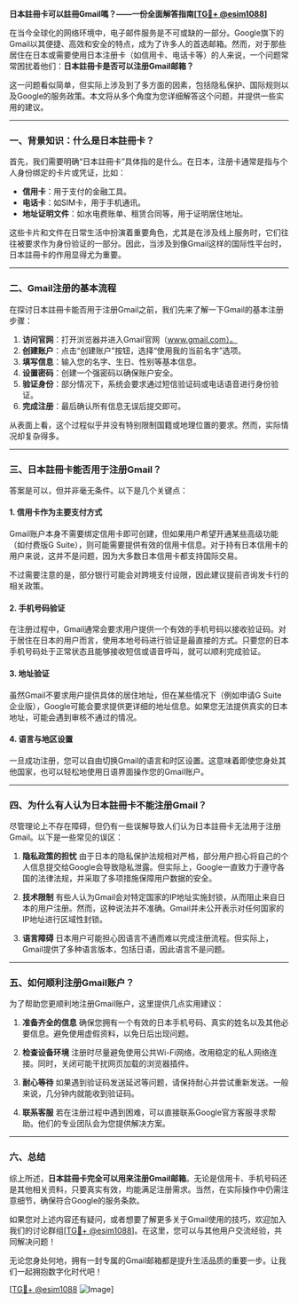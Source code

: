 **日本註冊卡可以註冊Gmail嗎？——一份全面解答指南[[TG💪+ @esim1088](https://t.me/s/esim1088)]**

在当今全球化的网络环境中，电子邮件服务是不可或缺的一部分。Google旗下的Gmail以其便捷、高效和安全的特点，成为了许多人的首选邮箱。然而，对于那些居住在日本或需要使用日本注册卡（如信用卡、电话卡等）的人来说，一个问题常常困扰着他们：**日本註冊卡是否可以注册Gmail邮箱？**

这一问题看似简单，但实际上涉及到了多方面的因素，包括隐私保护、国际规则以及Google的服务政策。本文将从多个角度为您详细解答这个问题，并提供一些实用的建议。

---

### 一、背景知识：什么是日本註冊卡？

首先，我们需要明确“日本註冊卡”具体指的是什么。在日本，注册卡通常是指与个人身份绑定的卡片或凭证，比如：

- **信用卡**：用于支付的金融工具。
- **电话卡**：如SIM卡，用于手机通讯。
- **地址证明文件**：如水电费账单、租赁合同等，用于证明居住地址。

这些卡片和文件在日常生活中扮演着重要角色，尤其是在涉及线上服务时，它们往往被要求作为身份验证的一部分。因此，当涉及到像Gmail这样的国际性平台时，日本註冊卡的作用显得尤为重要。

---

### 二、Gmail注册的基本流程

在探讨日本註冊卡能否用于注册Gmail之前，我们先来了解一下Gmail的基本注册步骤：

1. **访问官网**：打开浏览器并进入Gmail官网（www.gmail.com）。
2. **创建账户**：点击“创建账户”按钮，选择“使用我的当前名字”选项。
3. **填写信息**：输入您的名字、生日、性别等基本信息。
4. **设置密码**：创建一个强密码以确保账户安全。
5. **验证身份**：部分情况下，系统会要求通过短信验证码或电话语音进行身份验证。
6. **完成注册**：最后确认所有信息无误后提交即可。

从表面上看，这个过程似乎并没有特别限制国籍或地理位置的要求。然而，实际情况却复杂得多。

---

### 三、日本註冊卡能否用于注册Gmail？

答案是可以，但并非毫无条件。以下是几个关键点：

#### 1. **信用卡作为主要支付方式**
Gmail账户本身不需要绑定信用卡即可创建，但如果用户希望开通某些高级功能（如付费版G Suite），则可能需要提供有效的信用卡信息。对于持有日本信用卡的用户来说，这并不是问题，因为大多数日本信用卡都支持国际交易。

不过需要注意的是，部分银行可能会对跨境支付设限，因此建议提前咨询发卡行的相关政策。

#### 2. **手机号码验证**
在注册过程中，Gmail通常会要求用户提供一个有效的手机号码以接收验证码。对于居住在日本的用户而言，使用本地号码进行验证是最直接的方式。只要您的日本手机号码处于正常状态且能够接收短信或语音呼叫，就可以顺利完成验证。

#### 3. **地址验证**
虽然Gmail不要求用户提供具体的居住地址，但在某些情况下（例如申请G Suite企业版），Google可能会要求提供更详细的地址信息。如果您无法提供真实的日本地址，可能会遇到审核不通过的情况。

#### 4. **语言与地区设置**
一旦成功注册，您可以自由切换Gmail的语言和时区设置。这意味着即使您身处其他国家，也可以轻松地使用日语界面操作您的Gmail账户。

---

### 四、为什么有人认为日本註冊卡不能注册Gmail？

尽管理论上不存在障碍，但仍有一些误解导致人们认为日本註冊卡无法用于注册Gmail。以下是一些常见的误区：

1. **隐私政策的担忧**
   由于日本的隐私保护法规相对严格，部分用户担心将自己的个人信息提交给Google会导致隐私泄露。但实际上，Google一直致力于遵守各国的法律法规，并采取了多项措施保障用户数据的安全。

2. **技术限制**
   有些人认为Gmail会对特定国家的IP地址实施封锁，从而阻止来自日本的用户注册。然而，这种说法并不准确。Gmail并未公开表示对任何国家的IP地址进行区域性封锁。

3. **语言障碍**
   日本用户可能担心因语言不通而难以完成注册流程。但实际上，Gmail提供了多种语言版本，包括日语，因此语言不是问题。

---

### 五、如何顺利注册Gmail账户？

为了帮助您更顺利地注册Gmail账户，这里提供几点实用建议：

1. **准备齐全的信息**
   确保您拥有一个有效的日本手机号码、真实的姓名以及其他必要信息。避免使用虚假资料，以免日后出现问题。

2. **检查设备环境**
   注册时尽量避免使用公共Wi-Fi网络，改用稳定的私人网络连接。同时，关闭可能干扰网页加载的浏览器插件。

3. **耐心等待**
   如果遇到验证码发送延迟等问题，请保持耐心并尝试重新发送。一般来说，几分钟内就能收到验证码。

4. **联系客服**
   若在注册过程中遇到困难，可以直接联系Google官方客服寻求帮助。他们的专业团队会为您提供解决方案。

---

### 六、总结

综上所述，**日本註冊卡完全可以用来注册Gmail邮箱**。无论是信用卡、手机号码还是其他相关资料，只要真实有效，均能满足注册需求。当然，在实际操作中仍需注意细节，确保符合Google的服务条款。

如果您对上述内容还有疑问，或者想要了解更多关于Gmail使用的技巧，欢迎加入我们的讨论群组[[TG💪+ @esim1088](https://t.me/s/esim1088)]。在这里，您可以与其他用户交流经验，共同解决问题！

无论您身处何地，拥有一封专属的Gmail邮箱都是提升生活品质的重要一步。让我们一起拥抱数字化时代吧！

[[TG💪+ @esim1088](https://t.me/s/esim1088) ![Image](https://i.postimg.cc/4NQfJmqS/Snipaste-2025-05-13-00-14-12.png)]